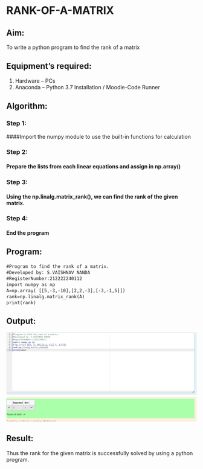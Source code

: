 # RANK-OF-A-MATRIX
## Aim:
To write a python program to find the rank of a matrix
## Equipment’s required:
1. 	Hardware – PCs
2. 	Anaconda – Python 3.7 Installation / Moodle-Code Runner
## Algorithm:
### Step 1: 
####Import the numpy module to use the built-in functions for calculation
### Step 2:
#### Prepare the lists from each linear equations and assign in np.array()
### Step 3:
#### Using the np.linalg.matrix_rank(), we can find the rank of the given matrix.
### Step 4: 
#### End the program
## Program:
```
#Program to find the rank of a matrix.
#Developed by: S.VAISHNAV NANDA
#RegisterNumber:212222240112
import numpy as np
A=np.array( [[5,-3,-10],[2,2,-3],[-3,-1,5]])
rank=np.linalg.matrix_rank(A)
print(rank)
```
## Output:
![GitHub Logo](rank.png)
## Result:
Thus the rank for the given matrix is successfully solved by  using a python program.

